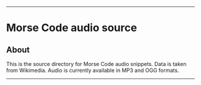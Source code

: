 
***

# Morse Code audio source

## About

This is the source directory for Morse Code audio snippets. Data is taken from Wikimedia. Audio is currently available in MP3 and OGG formats.

***
